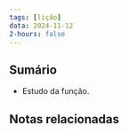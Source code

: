 ```yaml
---
tags: [lição]
data: 2024-11-12
2-hours: false
---
```


## Sumário
- Estudo da função.
## Notas relacionadas